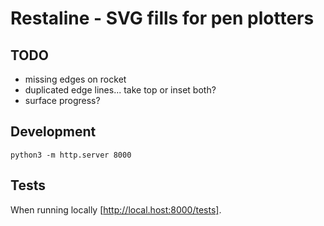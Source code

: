 # Restaline - SVG fills for pen plotters

## TODO

- missing edges on rocket
- duplicated edge lines... take top or inset both?
- surface progress?

## Development

`python3 -m http.server 8000`

## Tests

When running locally [http://local.host:8000/tests].
